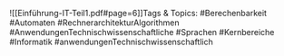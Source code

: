 
![[Einführung-IT-Teil1.pdf#page=6]]Tags & Topics:
   #Berechenbarkeit
   #Automaten
   #RechnerarchitekturAlgorithmen
   #AnwendungenTechnischwissenschaftliche
   #Sprachen
   #Kernbereiche
   #Informatik
   #anwendungenTechnischwissenschaftlich